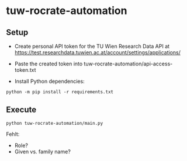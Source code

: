 # tuw-rocrate-automation

## Setup

- Create personal API token for the TU Wien Research Data API at https://test.researchdata.tuwien.ac.at/account/settings/applications/

- Paste the created token into tuw-rocrate-automation/api-access-token.txt

- Install Python dependencies:
```shell
python -m pip install -r requirements.txt
```

## Execute
```shell
python tuw-rocrate-automation/main.py
```


Fehlt:
- Role?
- Given vs. family name?
